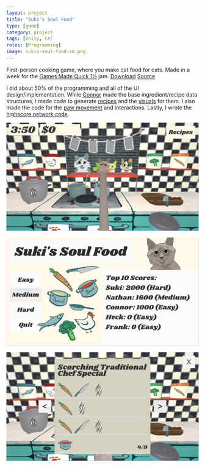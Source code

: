 ```yaml
---
layout: project
title: "Suki's Soul Food"
type: [game]
category: project
tags: [Unity, C#]
roles: [Programming]
image: sukis-soul-food-sm.png
---
```

First-person cooking game, where you make cat food for cats. Made in a week for the [Games Made Quick 1½](https://itch.io/jam/games-made-quick-one-and-a-half) jam. [Download](https://wickedly.itch.io/sukis-soul-food) [Source](https://github.com/theconbot/Cat-In-a-Truck)

I did about 50% of the programming and all of the UI design/implementation. While [Connor](https://connor.games) made the base ingredient/recipe data structures, I made code to generate [recipes](https://github.com/TheConBot/Cat-In-a-Truck/blob/master/Assets/Scripts/RecipeGenerator.cs) and the [visuals](https://github.com/TheConBot/Cat-In-a-Truck/blob/master/Assets/Scripts/RecipeVisualGenerator.cs) for them. I also made the code for the [paw movement](https://github.com/TheConBot/Cat-In-a-Truck/blob/master/Assets/Scripts/PawMovement.cs) and interactions. Lastly, I wrote the [highscore network code](https://github.com/TheConBot/Cat-In-a-Truck/blob/master/Assets/Scripts/StoreHighScores.cs).

![Suki's Soul Food Screenshot 1](/assets/img/projects/sukis-soul-food/sukis-soul-food-01.png)

![Suki's Soul Food Screenshot 2](/assets/img/projects/sukis-soul-food/sukis-soul-food-02.png)

![Suki's Soul Food Screenshot 3](/assets/img/projects/sukis-soul-food/sukis-soul-food-03.png)